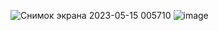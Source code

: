 ![Снимок экрана 2023-05-15 005710](https://github.com/Dan-live/Lab_6_PP/assets/109356212/9a2ec43a-254a-4b5f-8e0b-28d53c18e487)
![image](https://github.com/Dan-live/Lab_6_PP/assets/109356212/fafcacbc-1443-4a7f-8423-ef39b017827f)
